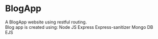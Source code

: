 # BlogApp
A BlogApp website using restful routing.<br />
Blog app is created using:
Node JS 
Express
Express-sanitizer
Mongo DB
EJS
